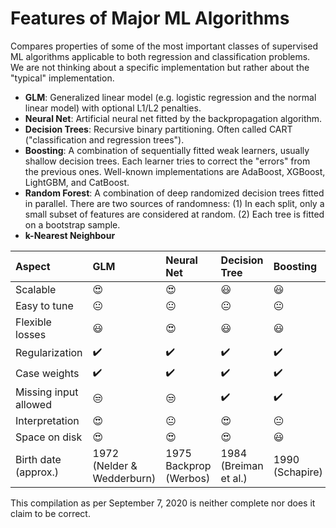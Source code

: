 # Features of Major ML Algorithms

Compares properties of some of the most important classes of supervised ML algorithms applicable to both regression and classification problems. We are not thinking about a specific implementation but rather about the "typical" implementation.

- **GLM**: Generalized linear model (e.g. logistic regression and the normal linear model) with optional L1/L2 penalties.
- **Neural Net**: Artificial neural net fitted by the backpropagation algorithm.
- **Decision Trees**: Recursive binary partitioning. Often called CART ("classification and regression trees").
- **Boosting**: A combination of sequentially fitted weak learners, usually shallow decision trees. Each learner tries to correct the "errors" from the previous ones. Well-known implementations are AdaBoost, XGBoost, LightGBM, and CatBoost.
- **Random Forest**: A combination of deep randomized decision trees fitted in parallel. There are two sources of randomness: (1) In each split, only a small subset of features are considered at random. (2) Each tree is fitted on a bootstrap sample.
- **k-Nearest Neighbour**

Aspect                | GLM                        | Neural Net             | Decision Tree      | Boosting           | Random Forest      | k-Nearest Neighbour
:------------         | :-------------             | :-------------         | :-------------     | :-------------     | :-------------     | :-------------
Scalable              | :heart_eyes:               | :heart_eyes:           | :smiley:           | :smiley:           | :neutral_face:     | :unamused:
Easy to tune          | :neutral_face:             | :neutral_face:         | :neutral_face:     | :neutral_face:     | :smiley:           | :neutral_face:
Flexible losses       | :smiley:                   | :heart_eyes:           | :smiley:           | :smiley:           | :neutral_face:     | :neutral_face:
Regularization        | :heavy_check_mark:         | :heavy_check_mark:     | :heavy_check_mark: | :heavy_check_mark: | :heavy_check_mark: | :heavy_check_mark:
Case weights          | :heavy_check_mark:         | :heavy_check_mark:     | :heavy_check_mark: | :heavy_check_mark: | :heavy_check_mark: | :heavy_check_mark:
Missing input allowed | :unamused:                 | :unamused:             | :heavy_check_mark: | :heavy_check_mark: | :unamused:         | :unamused:
Interpretation        | :heart_eyes:               | :neutral_face:         | :heart_eyes:       | :neutral_face:     | :neutral_face:     | :neutral_face:
Space on disk         | :heart_eyes:               | :heart_eyes:           | :heart_eyes:       | :smiley:           | :unamused:         | :unamused:
Birth date (approx.)  | 1972 (Nelder & Wedderburn) | 1975 Backprop (Werbos) | 1984 (Breiman et al.)    | 1990 (Schapire)    | 2001 (Breiman)     | 1951 (Fix & Hodges)

This compilation as per September 7, 2020 is neither complete nor does it claim to be correct.

